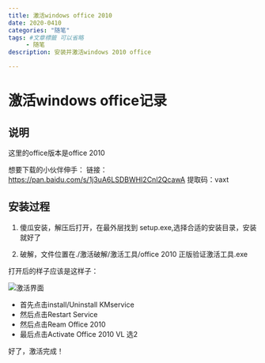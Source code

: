```yaml
---
title: 激活windows office 2010
date: 2020-0410
categories: "随笔"
tags: #文章標籤 可以省略
     - 随笔
description: 安装并激活windows 2010 office

---
```


# 激活windows office记录

## 说明

这里的office版本是office 2010

想要下载的小伙伴伸手：
链接：https://pan.baidu.com/s/1j3uA6LSDBWHI2Cnl2QcawA 
提取码：vaxt 

## 安装过程

1. 傻瓜安装，解压后打开，在最外层找到 setup.exe,选择合适的安装目录，安装就好了

2. 破解，文件位置在./激活破解/激活工具/office 2010 正版验证激活工具.exe

打开后的样子应该是这样子：

 ![激活界面](/images/随笔/20200410-01.png)
 
* 首先点击install/Uninstall KMservice
* 然后点击Restart Service
* 然后点击Ream Office 2010
* 最后点击Activate Office 2010 VL 选2

好了，激活完成！